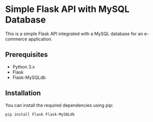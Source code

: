 # Simple Flask API with MySQL Database

This is a simple Flask API integrated with a MySQL database for an e-commerce application.

## Prerequisites

- Python 3.x
- Flask
- Flask-MySQLdb

## Installation

You can install the required dependencies using pip:

```bash
pip install Flask Flask-MySQLdb


